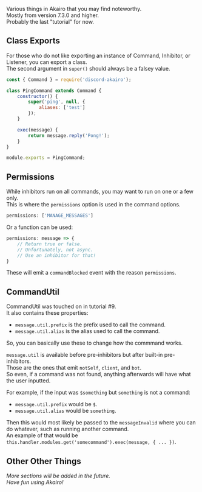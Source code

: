 Various things in Akairo that you may find noteworthy.  
Mostly from version 7.3.0 and higher.  
Probably the last "tutorial" for now.  

## Class Exports

For those who do not like exporting an instance of Command, Inhibitor, or Listener, you can export a class.  
The second argument in `super()` should always be a falsey value.  

```js
const { Command } = require('discord-akairo');

class PingCommand extends Command {
    constructor() {
        super('ping', null, {
            aliases: ['test']
        });
    }

    exec(message) {
        return message.reply('Pong!');
    }
}

module.exports = PingCommand;
```

## Permissions

While inhibitors run on all commands, you may want to run on one or a few only.  
This is where the `permissions` option is used in the command options.  

```js
permissions: ['MANAGE_MESSAGES']
```

Or a function can be used:  

```js
permissions: message => {
    // Return true or false.
    // Unfortunately, not async.
    // Use an inhibitor for that!
}
```

These will emit a `commandBlocked` event with the reason `permissions`.  

## CommandUtil

CommandUtil was touched on in tutorial #9.  
It also contains these properties:  

- `message.util.prefix` is the prefix used to call the command.  
- `message.util.alias` is the alias used to call the command.

So, you can basically use these to change how the commmand works.  

`message.util` is available before pre-inhibitors but after built-in pre-inhibitors.  
Those are the ones that emit `notSelf`, `client`, and `bot`.  
So even, if a command was not found, anything afterwards will have what the user inputted.  

For example, if the input was `$something` but `something` is not a command:
- `message.util.prefix` would be `$`.
- `message.util.alias` would be `something`.

Then this would most likely be passed to the `messageInvalid` where you can do whatever, such as running another command.  
An example of that would be `this.handler.modules.get('somecommand').exec(message, { ... })`.  

## Other Other Things

*More sections will be added in the future.*  
*Have fun using Akairo!*  
